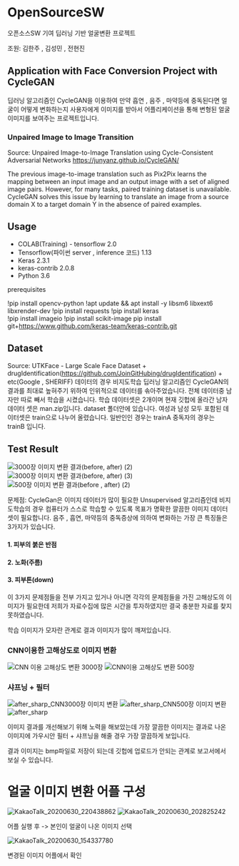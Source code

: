# OpenSourceSW

오픈소스SW 기여
딥러닝 기반 얼굴변환 프로젝트

조원: 김한주 , 김성민 , 전현진

## Application with Face Conversion Project with CycleGAN


딥러닝 알고리즘인 CycleGAN을 이용하여 만약 흡연 , 음주 , 마약등에 중독된다면
얼굴이 어떻게 변화하는지 사용자에게 이미지를 받아서 어플리케이션을 통해
변형된 얼굴 이미지를 보여주는 프로젝트입니다.



###  Unpaired Image to Image Transition

Source: Unpaired Image-to-Image Translation using Cycle-Consistent Adversarial Networks
https://junyanz.github.io/CycleGAN/

The previous image-to-image translation such as Pix2Pix learns the mapping between an input image and an output image with a set of aligned image pairs. However, for many tasks, paired training dataset is unavailable. CycleGAN solves this issue by learning to translate an image from a source domain X to a target domain Y in the absence of paired examples.

## Usage
- COLAB(Training) - tensorflow 2.0
- Tensorflow(파이썬 server , inference 코드) 1.13
- Keras 2.3.1
- keras-contrib 2.0.8
- Python 3.6

prerequisites

!pip install opencv-python
!apt update && apt install -y libsm6 libxext6 libxrender-dev
!pip install requests
!pip install keras  
!pip install imageio
!pip install scikit-image
pip install git+https://www.github.com/keras-team/keras-contrib.git

## Dataset

Source: UTKFace - Large Scale Face Dataset + drugIdentification(https://github.com/JoinGitHubing/drugIdentification) + etc(Google , SHERIFF)
데이터의 경우 비지도학습 딥러닝 알고리즘인 CycleGAN의 결과를 최대로 높혀주기 위하여 인위적으로 데이터를 솎아주었습니다.
전체 데이터중 남자만 따로 빼서 학습을 시켰습니다. 
학습 데이터셋은 2개이며 현재 깃헙에 올라간 남자 데이터 셋은 man.zip입니다. dataset 폴더안에 있습니다.
여성과 남성 모두 포함된 데이터셋은 train으로 나누어 올렸습니다. 
일반인인 경우는 trainA 중독자의 경우는 trainB 입니다.

## Test Result

![3000장 이미지 변환 결과(before, after) (2)](https://user-images.githubusercontent.com/54871612/86091095-4456b900-bae6-11ea-94a8-6f3a08756ef5.jpg)
![3000장 이미지 변환 결과(before, after) (3)](https://user-images.githubusercontent.com/54871612/86091096-44ef4f80-bae6-11ea-9fc9-9459f6d04f06.jpg)
![500장 이미지 변환 결과(before , after) (2)](https://user-images.githubusercontent.com/54871612/86091099-4587e600-bae6-11ea-99ce-2b578f20e40a.jpg)

문제점: CycleGan은 이미지 데이터가 많이 필요한 Unsupervised 알고리즘인데
비지도학습의 경우 컴퓨터가 스스로 학습할 수 있도록 목표가 명확한 깔끔한 이미지 데이터셋이 필요합니다.
음주 , 흡연, 마약등의 중독증상에 의하여 변화하는 가장 큰 특징들은 3가지가 있습니다.
#### 1. 피부의 붉은 반점
#### 2. 노화(주름)
#### 3. 피부톤(down)

이 3가지 문제점들을 전부 가지고 있거나 아니면 각각의 문제점들을 가진 고해상도의 이미지가 필요한데
저희가 자료수집에 많은 시간을 투자하였지만 결국 충분한 자료를 찾지 못하였습니다. 

학습 이미지가 모자란 관계로 결과 이미지가 많이 깨져있습니다. 

### CNN이용한 고해상도로 이미지 변환

![CNN 이용 고해상도 변환 3000장](https://user-images.githubusercontent.com/54871612/86091455-ea0a2800-bae6-11ea-8a6c-a1731c84f828.png)
![CNN이용 고해상도 변환 500장](https://user-images.githubusercontent.com/54871612/86091456-eb3b5500-bae6-11ea-86d9-1587bf46e2b8.png)

### 샤프닝 + 필터

![after_sharp_CNN3000장 이미지 변환](https://user-images.githubusercontent.com/54871612/86091912-a532c100-bae7-11ea-8a65-105f5aff9a3c.jpg)
![after_sharp_CNN500장 이미지 변환](https://user-images.githubusercontent.com/54871612/86091919-a663ee00-bae7-11ea-9daa-63ea53f07713.jpg)
![after_sharp](https://user-images.githubusercontent.com/54871612/86091924-a82db180-bae7-11ea-9115-38de589d3374.jpg)


이미지 결과를 개선해보기 위해 노력을 해보았는데 가장 깔끔한 이미지는
결과로 나온 이미지에 가우시안 필터 + 샤프닝을 해줄 경우 가장 깔끔하게 보입니다.

결과 이미지는 bmp파일로 저장이 되는데 깃헙에 업로드가 안되는 관계로 보고서에서 보실 수 있습니다.

# 얼굴 이미지 변환 어플 구성

![KakaoTalk_20200630_220438862](https://user-images.githubusercontent.com/54871612/86129508-c31b1880-bb1d-11ea-82ae-c4c1d8bfd5a2.jpg)
![KakaoTalk_20200630_202825242](https://user-images.githubusercontent.com/54871612/86129520-cca48080-bb1d-11ea-8e4a-98fbf31266cb.jpg)


어플 실행 후 -> 본인이 얼굴이 나온 이미지 선택

![KakaoTalk_20200630_154337780](https://user-images.githubusercontent.com/54871612/86092552-9dbfe780-bae8-11ea-8c55-4e0c2364e24a.jpg)

변경된 이미지 어플에서 확인




